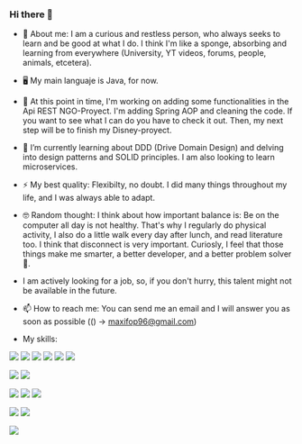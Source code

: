 ### Hi there 👋

<!--
**maxif96/maxif96** is a ✨ _special_ ✨ repository because its `README.md` (this file) appears on your GitHub profile.

Here are some ideas to get you started:

- 🔭 I’m currently working on ...
- 🌱 I’m currently learning ...
- 👯 I’m looking to collaborate on ...
- 🤔 I’m looking for help with ...
- 💬 Ask me about ...
- 📫 How to reach me: ...
- 😄 Pronouns: ...
- ⚡ Fun fact: ...
-->
- 🤖 About me: I am a curious and restless person, who always seeks to learn and be good at what I do. I think I'm like a sponge, absorbing and learning from everywhere (University, YT videos, forums, people, animals, etcetera).
- 🖥 My main languaje is Java, for now.
- 🔭 At this point in time, I'm working on adding some functionalities in the Api REST NGO-Proyect. I'm adding Spring AOP and cleaning the code. If you want to see what I can do you have to check it out. Then, my next step will be to finish my Disney-proyect.
- 🌱 I’m currently learning about DDD (Drive Domain Design) and delving into design patterns and SOLID principles. I am also looking to learn microservices.
- ⚡ My best quality: Flexibilty, no doubt. I did many things throughout my life, and I was always able to adapt.
- 🤓 Random thought: I think about how important balance is: Be on the computer all day is not healthy. That's why I regularly do physical activity, I also do a little walk every day after lunch, and read literature too. I think that disconnect is very important. Curiosly, I feel that those things make me smarter, a better developer, and a better problem solver 💪.

- I am actively looking for a job, so, if you don't hurry, this talent might not be available in the future.

- 📫 How to reach me: You can send me an email and I will answer you as soon as possible (() -> maxifop96@gmail.com)

- My skills: 

![](https://img.shields.io/badge/Java-ED8B00?style=for-the-badge&logo=java&logoColor=white)
![](https://img.shields.io/badge/MySQL-005C84?style=for-the-badge&logo=mysql&logoColor=white)
![](https://img.shields.io/badge/Spring-6DB33F?style=for-the-badge&logo=spring&logoColor=white)
![](https://img.shields.io/badge/SpringSecurity-6DB33F?style=for-the-badge&logo=springsecurity&logoColor=white)
![](https://img.shields.io/badge/Hibernate-59666C?style=for-the-badge&logo=Hibernate&logoColor=white)
![](https://img.shields.io/badge/Thymeleaf-6DB33F?style=for-the-badge&logo=thymeleaf&logoColor=white)


![](https://img.shields.io/badge/GIT-E44C30?style=for-the-badge&logo=git&logoColor=white)
![](https://img.shields.io/badge/GitHub-100000?style=for-the-badge&logo=github&logoColor=white)


![](https://img.shields.io/badge/Swagger-008000?style=for-the-badge&logo=swagger&logoColor=white)
![](https://img.shields.io/badge/Mockito-008000?style=for-the-badge&logo=mock&logoColor=white)
![](https://img.shields.io/badge/JUnit-ED8B00?style=for-the-badge&logo=junit5&logoColor=white)

![](https://img.shields.io/badge/Spring-MVC-59666C?style=for-the-badge&logo=spring&logoColor=white)
![](https://img.shields.io/badge/Api-REST-59666C?style=for-the-badge&logo=api&logoColor=white)



![](https://img.shields.io/badge/IntelliJ_IDEA-000000.svg?style=for-the-badge&logo=intellij-idea&logoColor=white)

  
